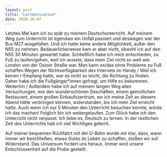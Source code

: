 ```yaml
---
layout: post
title: "Lernmotivation"
date: 2020-10-07
---
```


Letztes Mal kam ich zu spät zu meinem Deutschunterricht. Auf meinem Weg zum Unterricht ist irgendwo ein Unfall passiert und deswegen war der Bus M27 ausgefallen. Und ich hatte keine andere Möglichkeit, außer den N55 zu nehmen. Bedauerlicherweise kam er aber nicht, obwohl ich auf den N55 30 Minuten gewartet habe. Schließlich habe ich mich entschieden, zu Fuß zu laufen/gehen, weil ich wusste, dass mein Ziel nicht so weit wie London von der Osloer Straße war. Man kann es/das ohne Probleme zu Fuß schaffen.Wegen der Nichtverfügbarkeit des Internets im Handy / Weil ich keinen I-Empfang hatte, war es nicht so leicht, die Richtung zu finden. Daher habe ich die Fußgänger\*innen gefragt, um Hilfe zu bekommen. Weiterhin / Außerdem habe ich auf meinem langen Weg allen Versuchungen, wie den wunderschönen Geschäften, einem gemütlichen Restaurant, einem großen Einkaufszentrum, wo ich meine Zeit an diesem Abend hätte verbringen können, widerstanden, bis ich mein Ziel erreicht hatte. Auch wenn ich nur 5 Minuten den Unterricht besuchen könnte, würde ich das machen! Folglich bin ich weitergelaufen. Zum Glück habe ich den Unterricht nicht verpasst. Ich liebe es, Deutsch zu lernen. In der restlichen Zeit des Unterrichts hab ich viel Wichtiges gelernt. 

Auf meiner bequemen Rückfahrt mit der U-Bahn wurde mir klar, dass, wann immer wir beschließen, etwas Gutes im Leben zu schaffen, stoßen wir auf Widerstand. Das Universum fordert uns heraus. Immer wird unsere Entschlossenheit auf die Probe gestellt.
